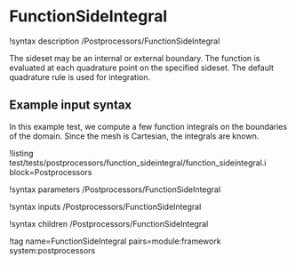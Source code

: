 # FunctionSideIntegral

!syntax description /Postprocessors/FunctionSideIntegral

The sideset may be an internal or external boundary.
The function is evaluated at each quadrature point on the specified sideset. The default quadrature rule is used for integration.

## Example input syntax

In this example test, we compute a few function integrals on the boundaries of
the domain. Since the mesh is Cartesian, the integrals are known.

!listing test/tests/postprocessors/function_sideintegral/function_sideintegral.i block=Postprocessors

!syntax parameters /Postprocessors/FunctionSideIntegral

!syntax inputs /Postprocessors/FunctionSideIntegral

!syntax children /Postprocessors/FunctionSideIntegral

!tag name=FunctionSideIntegral pairs=module:framework system:postprocessors
